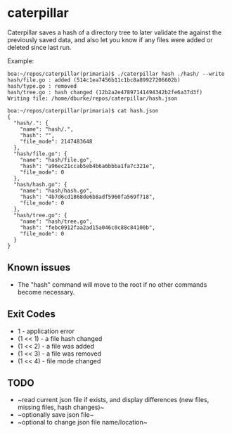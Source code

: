 # caterpillar

Caterpillar saves a hash of a directory tree to later validate
the against the previously saved data, and also let you know if 
any files were added or deleted since last run.

Example:
```
boa:~/repos/caterpillar(primaria)$ ./caterpillar hash ./hash/ --write
hash/file.go : added (514c1ea7456b11c1bc8a89927206602b)
hash/type.go : removed
hash/tree.go : hash changed (12b2a2e47897141494342b2fe6a37d3f)
Writing file: /home/dburke/repos/caterpillar/hash.json

boa:~/repos/caterpillar(primaria)$ cat hash.json
{
  "hash/.": {
    "name": "hash/.",
    "hash": "",
    "file_mode": 2147483648
  },
  "hash/file.go": {
    "name": "hash/file.go",
    "hash": "a96ec21ccab5eb4b6a6bbba1fa7c321e",
    "file_mode": 0
  },
  "hash/hash.go": {
    "name": "hash/hash.go",
    "hash": "4b7d6cd1868de6b8adf5960fa569f718",
    "file_mode": 0
  },
  "hash/tree.go": {
    "name": "hash/tree.go",
    "hash": "febc0912faa2ad15a046c0c88c84100b",
    "file_mode": 0
  }
}
```

## Known issues

* The "hash" command will move to the root if no other commands become necessary.

## Exit Codes

* 1 - application error
* (1 << 1) - a file hash changed
* (1 << 2) - a file was added
* (1 << 3) - a file was removed
* (1 << 4) - file mode changed

## TODO

* ~read current json file if exists, and display differences (new files, missing files, hash changes)~
* ~optionally save json file~
* ~optional to change json file name/location~

